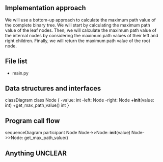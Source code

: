 ## Implementation approach

We will use a bottom-up approach to calculate the maximum path value of the complete binary tree. We will start by calculating the maximum path value of the leaf nodes. Then, we will calculate the maximum path value of the internal nodes by considering the maximum path values of their left and right children. Finally, we will return the maximum path value of the root node.

## File list

- main.py

## Data structures and interfaces


classDiagram
    class Node {
        -value: int
        -left: Node
        -right: Node
        +__init__(value: int)
        +get_max_path_value() int
    }


## Program call flow


sequenceDiagram
    participant Node
    Node->>Node: __init__(value)
    Node->>Node: get_max_path_value()


## Anything UNCLEAR



